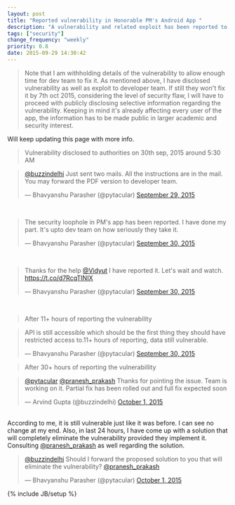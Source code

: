```yaml
---
layout: post
title: "Reported vulnerability in Honorable PM's Android App "
description: "A vulnerability and related exploit has been reported to the developer team."
tags: ["security"]
change_frequency: "weekly"
priority: 0.8
date: 2015-09-29 14:30:42
---
```



> Note that I am withholding details of the vulnerability to allow enough time for dev team to fix it. 
As mentioned above, I have disclosed vulnerability as well as exploit to developer team. 
If still they won't fix it by 7th oct 2015, considering the level of security flaw, I will have to proceed with publicly disclosing selective information regarding the vulnerability. 
Keeping in mind it's already affecting every user of the app, the information has to be made public in larger academic and security interest.

Will keep updating this page with more info. 

> Vulnerability disclosed to authorities on 30th sep, 2015 around 5:30 AM

<blockquote class="twitter-tweet" lang="en"><p lang="en" dir="ltr"><a href="https://twitter.com/buzzindelhi">@buzzindelhi</a> Just sent two mails. All the instructions are in the mail. You may forward the PDF version to developer team.</p>&mdash; Bhavyanshu Parasher (@pytacular) <a href="https://twitter.com/pytacular/status/649010243796504576">September 29, 2015</a></blockquote><br>

<blockquote class="twitter-tweet" lang="en"><p lang="en" dir="ltr">The security loophole in PM&#39;s app has been reported. I have done my part. It&#39;s upto dev team on how seriously they take it.</p>&mdash; Bhavyanshu Parasher (@pytacular) <a href="https://twitter.com/pytacular/status/649028325671727104">September 30, 2015</a></blockquote><br>

<blockquote class="twitter-tweet" lang="en"><p lang="en" dir="ltr">Thanks for the help <a href="https://twitter.com/Vidyut">@Vidyut</a>&#10;I have reported it. Let&#39;s wait and watch.  &#10;<a href="https://t.co/d7RcqTINIX">https://t.co/d7RcqTINIX</a></p>&mdash; Bhavyanshu Parasher (@pytacular) <a href="https://twitter.com/pytacular/status/649030025518288896">September 30, 2015</a></blockquote><br>

> After 11+ hours of reporting the vulnerability

<blockquote class="twitter-tweet" data-conversation="none" lang="en"><p lang="en" dir="ltr">API is still accessible which should be the first thing they should have restricted access to.11+ hours of reporting, data still vulnerable.</p>&mdash; Bhavyanshu Parasher (@pytacular) <a href="https://twitter.com/pytacular/status/649202858559049728">September 30, 2015</a></blockquote>


> After 30+ hours of reporting the vulnerabillity

<blockquote class="twitter-tweet" data-conversation="none" lang="en"><p lang="en" dir="ltr"><a href="https://twitter.com/pytacular">@pytacular</a> <a href="https://twitter.com/pranesh_prakash">@pranesh_prakash</a> Thanks for pointing the issue. Team is working on it. Partial fix has been rolled out and full fix expected soon</p>&mdash; Arvind Gupta (@buzzindelhi) <a href="https://twitter.com/buzzindelhi/status/649403115267993602">October 1, 2015</a></blockquote>

<br>According to me, it is still vulnerable just like it was before. I can see no change at my end. Also, in last 24 hours, I have come up with a solution that will completely eliminate the vulnerability provided they implement it. Consulting [@pranesh_prakash](https://twitter.com/pranesh_prakash) as well regarding the solution.

<blockquote class="twitter-tweet" lang="en"><p lang="en" dir="ltr"><a href="https://twitter.com/buzzindelhi">@buzzindelhi</a>  Should I forward the proposed solution to you that will eliminate the vulnerability?  <a href="https://twitter.com/pranesh_prakash">@pranesh_prakash</a></p>&mdash; Bhavyanshu Parasher (@pytacular) <a href="https://twitter.com/pytacular/status/649460681880678400">October 1, 2015</a></blockquote>


<script async src="//platform.twitter.com/widgets.js" charset="utf-8"></script>


{% include JB/setup %}
